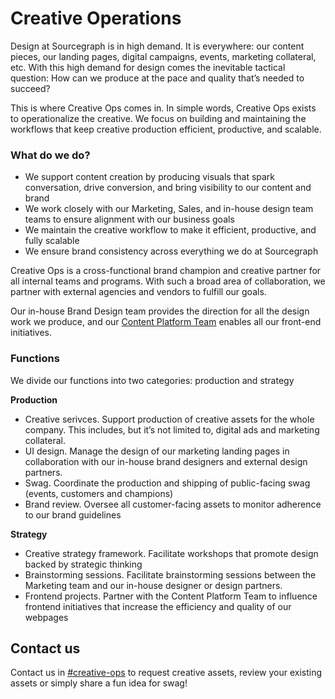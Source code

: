 # Creative Operations

Design at Sourcegraph is in high demand. It is everywhere: our content pieces, our landing pages, digital campaigns, events, marketing collateral, etc. With this high demand for design comes the inevitable tactical question: How can we produce at the pace and quality that’s needed to succeed?

This is where Creative Ops comes in. In simple words, Creative Ops exists to operationalize the creative. We focus on building and maintaining the workflows that keep creative production efficient, productive, and scalable.

### What do we do?

- We support content creation by producing visuals that spark conversation, drive conversion, and bring visibility to our content and brand
- We work closely with our Marketing, Sales, and in-house design team teams to ensure alignment with our business goals
- We maintain the creative workflow to make it efficient, productive, and fully scalable
- We ensure brand consistency across everything we do at Sourcegraph

Creative Ops is a cross-functional brand champion and creative partner for all internal teams and programs. With such a broad area of collaboration, we partner with external agencies and vendors to fulfill our goals.

Our in-house Brand Design team provides the direction for all the design work we produce, and our [Content Platform Team](content-platform.md) enables all our front-end initiatives.

### Functions

We divide our functions into two categories: production and strategy

**Production**

- Creative serivces. Support production of creative assets for the whole company. This includes, but it’s not limited to, digital ads and marketing collateral.
- UI design. Manage the design of our marketing landing pages in collaboration with our in-house brand designers and external design partners.
- Swag. Coordinate the production and shipping of public-facing swag (events, customers and champions)
- Brand review. Oversee all customer-facing assets to monitor adherence to our brand guidelines

**Strategy**

- Creative strategy framework. Facilitate workshops that promote design backed by strategic thinking
- Brainstorming sessions. Facilitate brainstorming sessions between the Marketing team and our in-house designer or design partners.  
- Frontend projects. Partner with the Content Platform Team to influence frontend initiatives that increase the efficiency and quality of our webpages

## Contact us

Contact us in [#creative-ops](https://sourcegraph.slack.com/archives/C03F6TFAF62) to request creative assets, review your existing assets or simply share a fun idea for swag!
